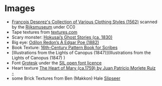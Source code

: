 # Images
- [François Desprez's Collection of Various Clothing Styles (1562)](https://publicdomainreview.org/collection/recueil-de-la-diversite-des-habits/) scanned by the [Rijksmuseum](https://www.rijksmuseum.nl/en/search?p=1&ps=12&involvedMaker=Fran%C3%A7ois%20Desprez&st=Objects&ii=4) under CC0
- Tape textures from [textures.com](textures.com)
- Scary monster: [Hokusai’s Ghost Stories (ca. 1830)](https://publicdomainreview.org/collection/hokusai-s-ghost-stories-ca-1830/)
- Big eye: [Odilon Redon’s À Edgar Poe (1882) ](https://publicdomainreview.org/collection/odilon-redon-a-edgar-poe/)
- Book Texture: [16th-Century Pattern Book for Scribes](https://publicdomainreview.org/collection/16th-century-pattern-book-for-scribes/)
- [Illustrations from the Lights of Canopus (1847)](Illustrations from the Lights of Canopus (1847) )
- Font [Grotesk](https://fontesk.com/kunstler-grotesk-font/) under the [SIL open font licence](https://openfontlicense.org/open-font-license-official-text/)
- Heart texture [The Heart of Mary (ca.1759) by Juan Patricio Morlete Ruiz -](https://commons.wikimedia.org/wiki/File:Juan_Patricio_Morlete_Ruiz_-_The_Heart_of_Mary_-_Google_Art_Project.jpg)
- some Brick Textures from Ben (Makkon) Hale [Slipseer](https://www.slipseer.com/index.php?resources/makkon-textures.28/)
